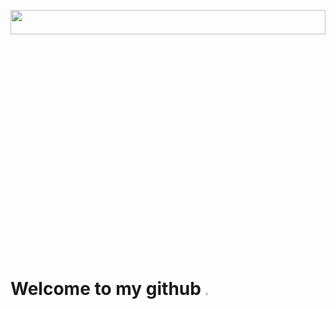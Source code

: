 <p align="center"><img width="100%" height="10%" src="https://www.bu.edu/hic/files/2021/04/ai-top-banner.jpeg"></p>
<h1>Welcome to my github <img src="https://cdn.pixabay.com/photo/2017/06/25/03/07/trim-2439529_1280.png" width="3%"></h1>
